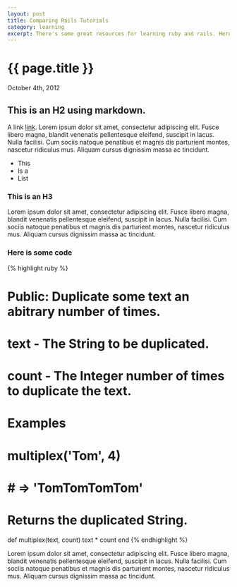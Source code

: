 ```yaml
---
layout: post
title: Comparing Rails Tutorials
category: learning
excerpt: There's some great resources for learning ruby and rails. Here's what I settled on.
---
```


# {{ page.title }}
<p class="meta">October 4th, 2012</p>

## This is an H2 using markdown.

A link [link](http://jeremyricketts.com/). Lorem ipsum dolor sit amet, consectetur adipiscing elit. Fusce libero magna, blandit venenatis pellentesque eleifend, suscipit in lacus. Nulla facilisi. Cum sociis natoque penatibus et magnis dis parturient montes, nascetur ridiculus mus. Aliquam cursus dignissim massa ac tincidunt.

* This
* Is a
* List

### This is an H3

Lorem ipsum dolor sit amet, consectetur adipiscing elit. Fusce libero magna, blandit venenatis pellentesque eleifend, suscipit in lacus. Nulla facilisi. Cum sociis natoque penatibus et magnis dis parturient montes, nascetur ridiculus mus. Aliquam cursus dignissim massa ac tincidunt.

### Here is some code

{% highlight ruby %}
# Public: Duplicate some text an abitrary number of times.
#
# text  - The String to be duplicated.
# count - The Integer number of times to duplicate the text.
#
# Examples
#
#   multiplex('Tom', 4)
#   # => 'TomTomTomTom'
#
# Returns the duplicated String.
def multiplex(text, count)
  text * count
end
{% endhighlight %}

Lorem ipsum dolor sit amet, consectetur adipiscing elit. Fusce libero magna, blandit venenatis pellentesque eleifend, suscipit in lacus. Nulla facilisi. Cum sociis natoque penatibus et magnis dis parturient montes, nascetur ridiculus mus. Aliquam cursus dignissim massa ac tincidunt.

